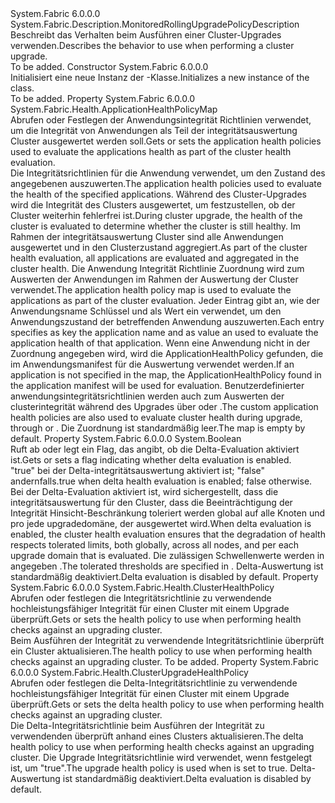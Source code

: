 <Type Name="MonitoredRollingFabricUpgradePolicyDescription" FullName="System.Fabric.Description.MonitoredRollingFabricUpgradePolicyDescription">
  <TypeSignature Language="C#" Value="public sealed class MonitoredRollingFabricUpgradePolicyDescription : System.Fabric.Description.MonitoredRollingUpgradePolicyDescription" />
  <TypeSignature Language="ILAsm" Value=".class public auto ansi sealed beforefieldinit MonitoredRollingFabricUpgradePolicyDescription extends System.Fabric.Description.MonitoredRollingUpgradePolicyDescription" />
  <TypeSignature Language="DocId" Value="T:System.Fabric.Description.MonitoredRollingFabricUpgradePolicyDescription" />
  <TypeSignature Language="VB.NET" Value="Public NotInheritable Class MonitoredRollingFabricUpgradePolicyDescription&#xA;Inherits MonitoredRollingUpgradePolicyDescription" />
  <TypeSignature Language="F#" Value="type MonitoredRollingFabricUpgradePolicyDescription = class&#xA;    inherit MonitoredRollingUpgradePolicyDescription" />
  <AssemblyInfo>
    <AssemblyName>System.Fabric</AssemblyName>
    <AssemblyVersion>6.0.0.0</AssemblyVersion>
  </AssemblyInfo>
  <Base>
    <BaseTypeName>System.Fabric.Description.MonitoredRollingUpgradePolicyDescription</BaseTypeName>
  </Base>
  <Interfaces />
  <Docs>
    <summary>
      <para><span data-ttu-id="1864d-101">Beschreibt das Verhalten beim Ausführen einer Cluster-Upgrades verwenden.</span><span class="sxs-lookup"><span data-stu-id="1864d-101">Describes the behavior to use when performing a cluster upgrade.</span></span></para>
    </summary>
    <remarks>To be added.</remarks>
  </Docs>
  <Members>
    <Member MemberName=".ctor">
      <MemberSignature Language="C#" Value="public MonitoredRollingFabricUpgradePolicyDescription ();" />
      <MemberSignature Language="ILAsm" Value=".method public hidebysig specialname rtspecialname instance void .ctor() cil managed" />
      <MemberSignature Language="DocId" Value="M:System.Fabric.Description.MonitoredRollingFabricUpgradePolicyDescription.#ctor" />
      <MemberSignature Language="VB.NET" Value="Public Sub New ()" />
      <MemberType>Constructor</MemberType>
      <AssemblyInfo>
        <AssemblyName>System.Fabric</AssemblyName>
        <AssemblyVersion>6.0.0.0</AssemblyVersion>
      </AssemblyInfo>
      <Parameters />
      <Docs>
        <summary>
          <para><span data-ttu-id="1864d-102">Initialisiert eine neue Instanz der <see cref="T:System.Fabric.Description.MonitoredRollingFabricUpgradePolicyDescription" />-Klasse.</span><span class="sxs-lookup"><span data-stu-id="1864d-102">Initializes a new instance of the <see cref="T:System.Fabric.Description.MonitoredRollingFabricUpgradePolicyDescription" /> class.</span></span></para>
        </summary>
        <remarks>To be added.</remarks>
      </Docs>
    </Member>
    <Member MemberName="ApplicationHealthPolicyMap">
      <MemberSignature Language="C#" Value="public System.Fabric.Health.ApplicationHealthPolicyMap ApplicationHealthPolicyMap { get; }" />
      <MemberSignature Language="ILAsm" Value=".property instance class System.Fabric.Health.ApplicationHealthPolicyMap ApplicationHealthPolicyMap" />
      <MemberSignature Language="DocId" Value="P:System.Fabric.Description.MonitoredRollingFabricUpgradePolicyDescription.ApplicationHealthPolicyMap" />
      <MemberSignature Language="VB.NET" Value="Public ReadOnly Property ApplicationHealthPolicyMap As ApplicationHealthPolicyMap" />
      <MemberSignature Language="F#" Value="member this.ApplicationHealthPolicyMap : System.Fabric.Health.ApplicationHealthPolicyMap" Usage="System.Fabric.Description.MonitoredRollingFabricUpgradePolicyDescription.ApplicationHealthPolicyMap" />
      <MemberType>Property</MemberType>
      <AssemblyInfo>
        <AssemblyName>System.Fabric</AssemblyName>
        <AssemblyVersion>6.0.0.0</AssemblyVersion>
      </AssemblyInfo>
      <ReturnValue>
        <ReturnType>System.Fabric.Health.ApplicationHealthPolicyMap</ReturnType>
      </ReturnValue>
      <Docs>
        <summary>
            <span data-ttu-id="1864d-103">Abrufen oder Festlegen der Anwendungsintegrität Richtlinien verwendet, um die Integrität von Anwendungen als Teil der integritätsauswertung Cluster ausgewertet werden soll.</span><span class="sxs-lookup"><span data-stu-id="1864d-103">Gets or sets the application health policies used to evaluate the applications health as part of the cluster health evaluation.</span></span> 
            </summary>
        <value><span data-ttu-id="1864d-104">Die Integritätsrichtlinien für die Anwendung verwendet, um den Zustand des angegebenen auszuwerten.</span><span class="sxs-lookup"><span data-stu-id="1864d-104">The application health policies used to evaluate the health of the specified applications.</span></span></value>
        <remarks>
          <para>
            <span data-ttu-id="1864d-105">Während des Cluster-Upgrades wird die Integrität des Clusters ausgewertet, um festzustellen, ob der Cluster weiterhin fehlerfrei ist.</span><span class="sxs-lookup"><span data-stu-id="1864d-105">During cluster upgrade, the health of the cluster is evaluated to determine whether the cluster is still healthy.</span></span> <span data-ttu-id="1864d-106">Im Rahmen der integritätsauswertung Cluster sind alle Anwendungen ausgewertet und in den Clusterzustand aggregiert.</span><span class="sxs-lookup"><span data-stu-id="1864d-106">As part of the cluster health evaluation, all applications are evaluated and aggregated in the cluster health.</span></span>
            <span data-ttu-id="1864d-107">Die Anwendung Integrität Richtlinie Zuordnung wird zum Auswerten der Anwendungen im Rahmen der Auswertung der Cluster verwendet.</span><span class="sxs-lookup"><span data-stu-id="1864d-107">The application health policy map is used to evaluate the applications as part of the cluster evaluation.</span></span>
            </para>
          <para>
            <span data-ttu-id="1864d-108">Jeder Eintrag gibt an, wie der Anwendungsname Schlüssel und als Wert ein <see cref="T:System.Fabric.Health.ApplicationHealthPolicy" /> verwendet, um den Anwendungszustand der betreffenden Anwendung auszuwerten.</span><span class="sxs-lookup"><span data-stu-id="1864d-108">Each entry specifies as key the application name and as value an <see cref="T:System.Fabric.Health.ApplicationHealthPolicy" /> used to evaluate the application health of that application.</span></span></para>
          <para>
            <span data-ttu-id="1864d-109">Wenn eine Anwendung nicht in der Zuordnung angegeben wird, wird die ApplicationHealthPolicy gefunden, die im Anwendungsmanifest für die Auswertung verwendet werden.</span><span class="sxs-lookup"><span data-stu-id="1864d-109">If an application is not specified in the map, the ApplicationHealthPolicy found in the application manifest will be used for evaluation.</span></span> </para>
          <para>
            <span data-ttu-id="1864d-110">Benutzerdefinierter anwendungsintegritätsrichtlinien werden auch zum Auswerten der clusterintegrität während des Upgrades über <see cref="M:System.Fabric.FabricClient.HealthClient.GetClusterHealthAsync(System.Fabric.Description.ClusterHealthQueryDescription,System.TimeSpan,System.Threading.CancellationToken)" /> oder <see cref="M:System.Fabric.FabricClient.HealthClient.GetClusterHealthChunkAsync(System.Fabric.Description.ClusterHealthChunkQueryDescription,System.TimeSpan,System.Threading.CancellationToken)" />.</span><span class="sxs-lookup"><span data-stu-id="1864d-110">The custom application health policies are also used to evaluate cluster health during upgrade, through <see cref="M:System.Fabric.FabricClient.HealthClient.GetClusterHealthAsync(System.Fabric.Description.ClusterHealthQueryDescription,System.TimeSpan,System.Threading.CancellationToken)" /> or <see cref="M:System.Fabric.FabricClient.HealthClient.GetClusterHealthChunkAsync(System.Fabric.Description.ClusterHealthChunkQueryDescription,System.TimeSpan,System.Threading.CancellationToken)" />.</span></span></para>
          <para>
            <span data-ttu-id="1864d-111">Die Zuordnung ist standardmäßig leer.</span><span class="sxs-lookup"><span data-stu-id="1864d-111">The map is empty by default.</span></span>
            </para>
        </remarks>
      </Docs>
    </Member>
    <Member MemberName="EnableDeltaHealthEvaluation">
      <MemberSignature Language="C#" Value="public bool EnableDeltaHealthEvaluation { get; set; }" />
      <MemberSignature Language="ILAsm" Value=".property instance bool EnableDeltaHealthEvaluation" />
      <MemberSignature Language="DocId" Value="P:System.Fabric.Description.MonitoredRollingFabricUpgradePolicyDescription.EnableDeltaHealthEvaluation" />
      <MemberSignature Language="VB.NET" Value="Public Property EnableDeltaHealthEvaluation As Boolean" />
      <MemberSignature Language="F#" Value="member this.EnableDeltaHealthEvaluation : bool with get, set" Usage="System.Fabric.Description.MonitoredRollingFabricUpgradePolicyDescription.EnableDeltaHealthEvaluation" />
      <MemberType>Property</MemberType>
      <AssemblyInfo>
        <AssemblyName>System.Fabric</AssemblyName>
        <AssemblyVersion>6.0.0.0</AssemblyVersion>
      </AssemblyInfo>
      <ReturnValue>
        <ReturnType>System.Boolean</ReturnType>
      </ReturnValue>
      <Docs>
        <summary>
          <para><span data-ttu-id="1864d-112">Ruft ab oder legt ein Flag, das angibt, ob die Delta-Evaluation aktiviert ist.</span><span class="sxs-lookup"><span data-stu-id="1864d-112">Gets or sets a flag indicating whether delta evaluation is enabled.</span></span></para>
        </summary>
        <value>
          <para>
            <span data-ttu-id="1864d-113"><languageKeyword>"true"</languageKeyword> bei der Delta-integritätsauswertung aktiviert ist; <languageKeyword>"false"</languageKeyword> andernfalls.</span><span class="sxs-lookup"><span data-stu-id="1864d-113"><languageKeyword>true</languageKeyword> when delta health evaluation is enabled; <languageKeyword>false</languageKeyword> otherwise.</span></span></para>
        </value>
        <remarks>
          <para><span data-ttu-id="1864d-114">Bei der Delta-Evaluation aktiviert ist, wird sichergestellt, dass die integritätsauswertung für den Cluster, dass die Beeinträchtigung der Integrität Hinsicht-Beschränkung toleriert werden global auf alle Knoten und pro jede upgradedomäne, der ausgewertet wird.</span><span class="sxs-lookup"><span data-stu-id="1864d-114">When delta evaluation is enabled, the cluster health evaluation ensures that the degradation of health respects tolerated limits, both globally, across all nodes, and per each upgrade domain that is evaluated.</span></span> <span data-ttu-id="1864d-115">Die zulässigen Schwellenwerte werden in angegeben <see cref="T:System.Fabric.Health.ClusterUpgradeHealthPolicy" />.</span><span class="sxs-lookup"><span data-stu-id="1864d-115">The tolerated thresholds are specified in <see cref="T:System.Fabric.Health.ClusterUpgradeHealthPolicy" />.</span></span></para>
          <para><span data-ttu-id="1864d-116">Delta-Auswertung ist standardmäßig deaktiviert.</span><span class="sxs-lookup"><span data-stu-id="1864d-116">Delta evaluation is disabled by default.</span></span></para>
        </remarks>
      </Docs>
    </Member>
    <Member MemberName="HealthPolicy">
      <MemberSignature Language="C#" Value="public System.Fabric.Health.ClusterHealthPolicy HealthPolicy { get; set; }" />
      <MemberSignature Language="ILAsm" Value=".property instance class System.Fabric.Health.ClusterHealthPolicy HealthPolicy" />
      <MemberSignature Language="DocId" Value="P:System.Fabric.Description.MonitoredRollingFabricUpgradePolicyDescription.HealthPolicy" />
      <MemberSignature Language="VB.NET" Value="Public Property HealthPolicy As ClusterHealthPolicy" />
      <MemberSignature Language="F#" Value="member this.HealthPolicy : System.Fabric.Health.ClusterHealthPolicy with get, set" Usage="System.Fabric.Description.MonitoredRollingFabricUpgradePolicyDescription.HealthPolicy" />
      <MemberType>Property</MemberType>
      <AssemblyInfo>
        <AssemblyName>System.Fabric</AssemblyName>
        <AssemblyVersion>6.0.0.0</AssemblyVersion>
      </AssemblyInfo>
      <ReturnValue>
        <ReturnType>System.Fabric.Health.ClusterHealthPolicy</ReturnType>
      </ReturnValue>
      <Docs>
        <summary>
          <para><span data-ttu-id="1864d-117">Abrufen oder festlegen die Integritätsrichtlinie zu verwendende hochleistungsfähiger Integrität für einen Cluster mit einem Upgrade überprüft.</span><span class="sxs-lookup"><span data-stu-id="1864d-117">Gets or sets the health policy to use when performing health checks against an upgrading cluster.</span></span></para>
        </summary>
        <value>
          <para><span data-ttu-id="1864d-118">Beim Ausführen der Integrität zu verwendende Integritätsrichtlinie überprüft ein Cluster aktualisieren.</span><span class="sxs-lookup"><span data-stu-id="1864d-118">The health policy to use when performing health checks against an upgrading cluster.</span></span></para>
        </value>
        <remarks>To be added.</remarks>
      </Docs>
    </Member>
    <Member MemberName="UpgradeHealthPolicy">
      <MemberSignature Language="C#" Value="public System.Fabric.Health.ClusterUpgradeHealthPolicy UpgradeHealthPolicy { get; set; }" />
      <MemberSignature Language="ILAsm" Value=".property instance class System.Fabric.Health.ClusterUpgradeHealthPolicy UpgradeHealthPolicy" />
      <MemberSignature Language="DocId" Value="P:System.Fabric.Description.MonitoredRollingFabricUpgradePolicyDescription.UpgradeHealthPolicy" />
      <MemberSignature Language="VB.NET" Value="Public Property UpgradeHealthPolicy As ClusterUpgradeHealthPolicy" />
      <MemberSignature Language="F#" Value="member this.UpgradeHealthPolicy : System.Fabric.Health.ClusterUpgradeHealthPolicy with get, set" Usage="System.Fabric.Description.MonitoredRollingFabricUpgradePolicyDescription.UpgradeHealthPolicy" />
      <MemberType>Property</MemberType>
      <AssemblyInfo>
        <AssemblyName>System.Fabric</AssemblyName>
        <AssemblyVersion>6.0.0.0</AssemblyVersion>
      </AssemblyInfo>
      <ReturnValue>
        <ReturnType>System.Fabric.Health.ClusterUpgradeHealthPolicy</ReturnType>
      </ReturnValue>
      <Docs>
        <summary>
          <para><span data-ttu-id="1864d-119">Abrufen oder festlegen die Delta-Integritätsrichtlinie zu verwendende hochleistungsfähiger Integrität für einen Cluster mit einem Upgrade überprüft.</span><span class="sxs-lookup"><span data-stu-id="1864d-119">Gets or sets the delta health policy to use when performing health checks against an upgrading cluster.</span></span></para>
        </summary>
        <value>
          <para><span data-ttu-id="1864d-120">Die Delta-Integritätsrichtlinie beim Ausführen der Integrität zu verwendenden überprüft anhand eines Clusters aktualisieren.</span><span class="sxs-lookup"><span data-stu-id="1864d-120">The delta health policy to use when performing health checks against an upgrading cluster.</span></span></para>
        </value>
        <remarks>
          <para>
            <span data-ttu-id="1864d-121">Die Upgrade Integritätsrichtlinie wird verwendet, wenn <see cref="P:System.Fabric.Description.FabricUpgradeUpdateDescription.EnableDeltaHealthEvaluation" /> festgelegt ist, um <languageKeyword>"true"</languageKeyword>.</span><span class="sxs-lookup"><span data-stu-id="1864d-121">The upgrade health policy is used when <see cref="P:System.Fabric.Description.FabricUpgradeUpdateDescription.EnableDeltaHealthEvaluation" /> is set to <languageKeyword>true</languageKeyword>.</span></span> <span data-ttu-id="1864d-122">Delta-Auswertung ist standardmäßig deaktiviert.</span><span class="sxs-lookup"><span data-stu-id="1864d-122">Delta evaluation is disabled by default.</span></span>
            </para>
        </remarks>
      </Docs>
    </Member>
  </Members>
</Type>
